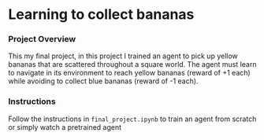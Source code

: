 
# Learning to collect bananas

### Project Overview

This my final project, in this project I trained an agent to pick up yellow bananas that are scattered throughout a square world. The agent
 must learn to navigate in its environment to reach yellow bananas (reward of +1 each) while avoiding to collect
 blue bananas (reward of -1 each). 

### Instructions

Follow the instructions in `final_project.ipynb` to train an agent from scratch or simply watch a pretrained agent


